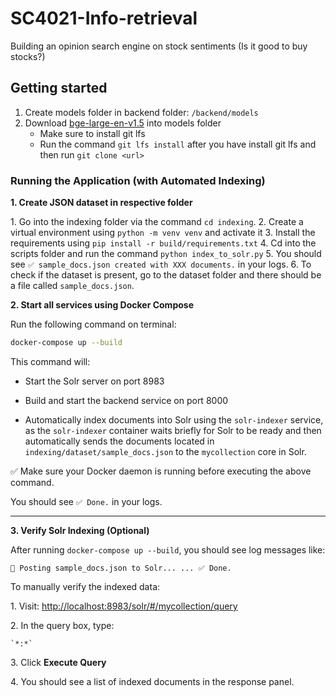 # SC4021-Info-retrieval

Building an opinion search engine on stock sentiments (Is it good to buy stocks?)

## Getting started

1. Create models folder in backend folder: `/backend/models`
2. Download [bge-large-en-v1.5](https://huggingface.co/BAAI/bge-large-en-v1.5) into models folder
    - Make sure to install git lfs
    - Run the command `git lfs install` after you have install git lfs and then run `git clone <url>`

### Running the Application (with Automated Indexing)
**1\. Create JSON dataset in respective folder**

1\. Go into the indexing folder via the command `cd indexing`.
2\. Create a virtual environment using `python -m venv venv` and activate it
3\. Install the requirements using `pip install -r build/requirements.txt`
4\. Cd into the scripts folder and run the command `python index_to_solr.py`
5\. You should see `✅ sample_docs.json created with XXX documents.` in your logs.
6\. To check if the dataset is present, go to the dataset folder and there should be a file called `sample_docs.json`.

**2\. Start all services using Docker Compose**

Run the following command on terminal:

```bash
docker-compose up --build
```

This command will:

-   Start the Solr server on port 8983

-   Build and start the backend service on port 8000

-   Automatically index documents into Solr using the `solr-indexer` service, as the `solr-indexer` container waits briefly for Solr to be ready and then automatically sends the documents located in `indexing/dataset/sample_docs.json` to the `mycollection` core in Solr.

✅ Make sure your Docker daemon is running before executing the above command.

You should see `✅ Done.` in your logs.

---

**3\. Verify Solr Indexing (Optional)**

After running `docker-compose up --build`, you should see log messages like:

`🚀 Posting sample_docs.json to Solr...
...
✅ Done.`

To manually verify the indexed data:

1\.  Visit: <http://localhost:8983/solr/#/mycollection/query>

2\.  In the query box, type:

    `*:*`

3\.  Click **Execute Query**

4\.  You should see a list of indexed documents in the response panel.
